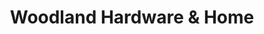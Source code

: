 ---
title: "Woodland Hardware & Home"
url: /woodland-park/woodland-hardware-und-home/
shop: Eisenwaren
---